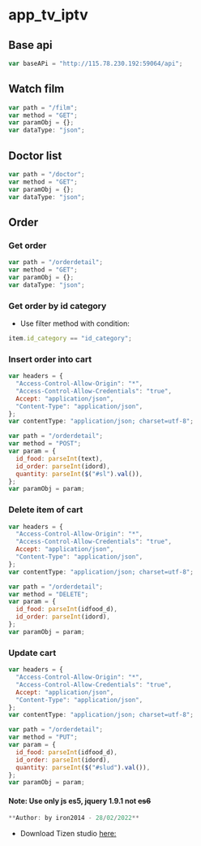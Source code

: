 # app_tv_iptv

## Base api

```js
var baseAPi = "http://115.78.230.192:59064/api";
```

## Watch film

```js
var path = "/film";
var method = "GET";
var paramObj = {};
var dataType: "json";
```

## Doctor list

```js
var path = "/doctor";
var method = "GET";
var paramObj = {};
var dataType: "json";
```

## Order

### Get order

```js
var path = "/orderdetail";
var method = "GET";
var paramObj = {};
var dataType: "json";
```

### Get order by id category

- Use filter method with condition:

```js
item.id_category == "id_category";
```

### Insert order into cart

```js
var headers = {
  "Access-Control-Allow-Origin": "*",
  "Access-Control-Allow-Credentials": "true",
  Accept: "application/json",
  "Content-Type": "application/json",
};
var contentType: "application/json; charset=utf-8";

var path = "/orderdetail";
var method = "POST";
var param = {
  id_food: parseInt(text),
  id_order: parseInt(idord),
  quantity: parseInt($("#sl").val()),
};
var paramObj = param;
```

### Delete item of cart

```js
var headers = {
  "Access-Control-Allow-Origin": "*",
  "Access-Control-Allow-Credentials": "true",
  Accept: "application/json",
  "Content-Type": "application/json",
};
var contentType: "application/json; charset=utf-8";

var path = "/orderdetail";
var method = "DELETE";
var param = {
  id_food: parseInt(idfood_d),
  id_order: parseInt(idord),
};
var paramObj = param;
```

### Update cart

```js
var headers = {
  "Access-Control-Allow-Origin": "*",
  "Access-Control-Allow-Credentials": "true",
  Accept: "application/json",
  "Content-Type": "application/json",
};
var contentType: "application/json; charset=utf-8";

var path = "/orderdetail";
var method = "PUT";
var param = {
  id_food: parseInt(idfood_d),
  id_order: parseInt(idord),
  quantity: parseInt($("#slud").val()),
};
var paramObj = param;
```

#### Note: Use only js es5, jquery 1.9.1 not ~~es6~~ 
```ts
**Author: by iron2014 - 28/02/2022**
```
- Download Tizen studio [here:](https://developer.samsung.com/smarttv/develop/tools/tizen-studio.html) 